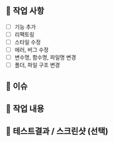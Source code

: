 📌 작업 사항
--- 

- [ ] 기능 추가
- [ ] 리팩토링
- [ ] 스타일 수정
- [ ] 에러, 버그 수정
- [ ] 변수명, 함수명, 파일명 변경
- [ ] 폴더, 파일 구조 변경

📌 이슈
--- 

📌 작업 내용
--- 

📌 테스트결과 / 스크린샷 (선택)
--- 
